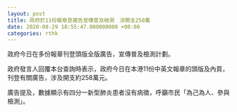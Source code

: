 ```yaml
---
layout: post
title: 政府於11份報章登廣告宣傳普及檢測　涉開支258萬
date: 2020-08-29 18:55:47.000000000 +08:00
categories: rthk
---
```


政府今日在多份報章刊登頭版全版廣告，宣傳普及檢測計劃。

政府發言人回覆本台查詢時表示，政府今日在本港11份中英文報章的頭版及內頁，刊登有關廣告，涉及開支約258萬元。 

廣告提及，數據顯示有四分一新型肺炎患者沒有病徵，呼籲市民「為己為人、參與檢測」。
